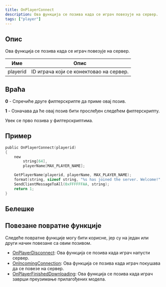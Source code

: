```yaml
---
title: OnPlayerConnect
description: Ова функција се позива када се играч повезује на сервер.
tags: ["player"]
---
```


## Опис

Ова функција се позива када се играч повезује на сервер.

| Име      | Опис                                    |
| -------- | --------------------------------------- |
| playerid | ID играча који се конектовао на сервер. |

## Враћа

**0** - Спречиће друге филтерскрипте да приме овај позив.

**1** - Означава да ће овај позив бити прослеђен следећем филтерскрипту.

Увек се прво позива у филтерскриптима.

## Пример

```c
public OnPlayerConnect(playerid)
{
    new
        string[64],
        playerName[MAX_PLAYER_NAME];

    GetPlayerName(playerid, playerName, MAX_PLAYER_NAME);
    format(string, sizeof string, "%s has joined the server. Welcome!", playerName);
    SendClientMessageToAll(0xFFFFFFAA, string);
    return 1;
}
```

## Белешке

<TipNPCCallbacksSR />

## Повезане повратне функције

Следеће повратне функције могу бити корисне, јер су на један или други начин повезане са овим позивом.

- [OnPlayerDisconnect](OnPlayerDisconnect): Ова функција се позива када играч напусти сервер.
- [OnIncomingConnection](OnIncomingConnection): Ова функција се позива када играч покушава да се повезе на сервер.
- [OnPlayerFinishedDownloading](OnPlayerFinishedDownloading): Ова функција се позива када играч заврши преузимање прилагођених модела.
